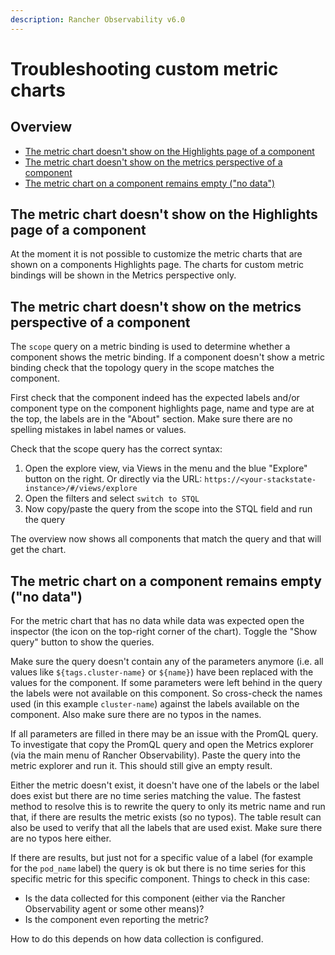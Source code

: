 ```yaml
---
description: Rancher Observability v6.0
---
```


# Troubleshooting custom metric charts

## Overview

* [The metric chart doesn't show on the Highlights page of a component](#the-metric-chart-doesnt-show-on-the-highlights-page-of-a-component)
* [The metric chart doesn't show on the metrics perspective of a component](#the-metric-chart-doesnt-show-on-the-metrics-perspective-of-a-component)
* [The metric chart on a component remains empty ("no data")](#the-metric-chart-on-a-component-remains-empty-no-data)

## The metric chart doesn't show on the Highlights page of a component

At the moment it is not possible to customize the metric charts that are shown on a components Highlights page. The charts for custom metric bindings will be shown in the Metrics perspective only.

## The metric chart doesn't show on the metrics perspective of a component

The `scope` query on a metric binding is used to determine whether a component shows the metric binding. If a component doesn't show a metric binding check that the topology query in the scope matches the component. 

First check that the component indeed has the expected labels and/or component type on the component highlights page, name and type are at the top, the labels are in the "About" section. Make sure there are no spelling mistakes in label names or values.

Check that the scope query has the correct syntax:

1. Open the explore view, via Views in the menu and the blue "Explore" button on the right. Or directly via the URL: `https://<your-stackstate-instance>/#/views/explore`
2. Open the filters and select `switch to STQL`
3. Now copy/paste the query from the scope into the STQL field and run the query

The overview now shows all components that match the query and that will get the chart.

## The metric chart on a component remains empty ("no data")

For the metric chart that has no data while data was expected open the inspector (the icon on the top-right corner of the chart). Toggle the "Show query" button to show the queries.

Make sure the query doesn't contain any of the parameters anymore (i.e. all values like `${tags.cluster-name}` or `${name}`) have been replaced with the values for the component. If some parameters were left behind in the query the labels were not available on this component. So cross-check the names used (in this example `cluster-name`) against the labels available on the component. Also make sure there are no typos in the names.

If all parameters are filled in there may be an issue with the PromQL query. To investigate that copy the PromQL query and open the Metrics explorer (via the main menu of Rancher Observability). Paste the query into the metric explorer and run it. This should still give an empty result.

Either the metric doesn't exist, it doesn't have one of the labels or the label does exist but there are no time series matching the value. The fastest method to resolve this is to rewrite the query to only its metric name and run that, if there are results the metric exists (so no typos). The table result can also be used to verify that all the labels that are used exist. Make sure there are no typos here either.

If there are results, but just not for a specific value of a label (for example for the `pod_name` label) the query is ok but there is no time series for this specific metric for this specific component. Things to check in this case:

* Is the data collected for this component (either via the Rancher Observability agent or some other means)?
* Is the component even reporting the metric?

How to do this depends on how data collection is configured.